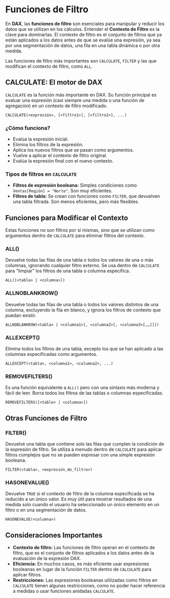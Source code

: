 # Funciones de Filtro

En **DAX**, las **funciones de filtro** son esenciales para manipular y reducir los datos que se utilizan en los cálculos. Entender el **Contexto de Filtro** es la clave para dominarlas. El contexto de filtro es el conjunto de filtros que ya están aplicados a los datos antes de que se evalúe una expresión, ya sea por una segmentación de datos, una fila en una tabla dinámica o por otra medida.

Las funciones de filtro más importantes son `CALCULATE`, `FILTER` y las que modifican el contexto de filtro, como `ALL`.

## CALCULATE: El motor de DAX

`CALCULATE` es la función más importante en DAX. Su función principal es evaluar una expresión (casi siempre una medida o una función de agregación) en un contexto de filtro modificado.

```dax
CALCULATE(<expresión>, [<filtro1>], [<filtro2>], ...)
```

### ¿Cómo funciona?

- Evalúa la expresión inicial.
- Elimina los filtros de la expresión.
- Aplica los nuevos filtros que se pasan como argumentos.
- Vuelve a aplicar el contexto de filtro original.
- Evalúa la expresión final con el nuevo contexto.

### Tipos de filtros en `CALCULATE`

- **Filtros de expresión booleana:** Simples condiciones como `Ventas[Región] = "Norte"`. Son muy eficientes.
- **Filtros de tabla:** Se crean con funciones como `FILTER`, que devuelven una tabla filtrada. Son menos eficientes, pero más flexibles.

## Funciones para Modificar el Contexto

Estas funciones no son filtros por sí mismas, sino que se utilizan como argumentos dentro de `CALCULATE` para eliminar filtros del contexto.

### ALL()

Devuelve todas las filas de una tabla o todos los valores de una o más columnas, ignorando cualquier filtro externo. Se usa dentro de `CALCULATE` para "limpiar" los filtros de una tabla o columna específica.

```dax
ALL([<tabla> | <columna>])
```

### ALLNOBLANKROW()

Devuelve todas las filas de una tabla o todos los valores distintos de una columna, excluyendo la fila en blanco, y ignora los filtros de contexto que puedan existir.

```dax
ALLNOBLANKROW(<tabla> | <columna1>[, <columna2>[, <columna3>[,…]]])
```

### ALLEXCEPT()

Elimina todos los filtros de una tabla, excepto los que se han aplicado a las columnas especificadas como argumentos.

```dax
ALLEXCEPT(<tabla>, <columna1>, <columna2>, ...)
```

### REMOVEFILTERS()

Es una función equivalente a `ALL()` pero con una sintaxis más moderna y fácil de leer. Borra todos los filtros de las tablas o columnas especificadas.

```dax
REMOVEFILTERS([<table> | <columna>])
```

## Otras Funciones de Filtro

### FILTER()

Devuelve una tabla que contiene solo las filas que cumplen la condición de la expresión de filtro. Se utiliza a menudo dentro de `CALCULATE` para aplicar filtros complejos que no se pueden expresar con una simple expresión booleana.

```dax
FILTER(<tabla>, <expresión_de_filtro>)
```

### HASONEVALUE()

Devuelve `TRUE` si el contexto de filtro de la columna especificada se ha reducido a un único valor. Es muy útil para mostrar resultados de una medida solo cuando el usuario ha seleccionado un único elemento en un filtro o en una segmentación de datos.

```dax
HASONEVALUE(<columna>)
```

## Consideraciones Importantes

- **Contexto de filtro:** Las funciones de filtro operan en el contexto de filtro, que es el conjunto de filtros aplicados a los datos antes de la evaluación de la expresión DAX.
- **Eficiencia:** En muchos casos, es más eficiente usar expresiones booleanas en lugar de la función `FILTER` dentro de `CALCULATE` para aplicar filtros.
- **Restricciones:** Las expresiones booleanas utilizadas como filtros en `CALCULATE` tienen algunas restricciones, como no poder hacer referencia a medidas o usar funciones anidadas `CALCULATE`.
